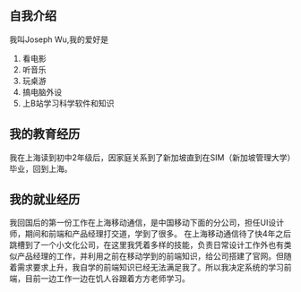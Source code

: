 ## 自我介绍
我叫Joseph Wu,我的爱好是
1. 看电影
2. 听音乐
3. 玩桌游
4. 搞电脑外设
5. 上B站学习科学软件和知识
## 我的教育经历
我在上海读到初中2年级后，因家庭关系到了新加坡直到在SIM（新加坡管理大学）毕业，回到上海。
## 我的就业经历
我回国后的第一份工作在上海移动通信，是中国移动下面的分公司，担任UI设计师，期间和前端和产品经理打交道，学到了很多。
在上海移动通信待了快4年之后跳槽到了一个小文化公司，在这里我凭着多样的技能，负责日常设计工作外也有类似产品经理的工作，并利用之前在移动学到的前端知识，给公司搭建了官网。但随着需求要求上升，我自学的前端知识已经无法满足我了。所以我决定系统的学习前端，目前一边工作一边在饥人谷跟着方方老师学习。
